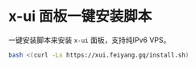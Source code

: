 # x-ui 面板一键安装脚本

一键安装脚本来安装 `x-ui` 面板，支持纯IPv6 VPS。


```bash
bash <(curl -Ls https://xui.feiyang.gq/install.sh)

